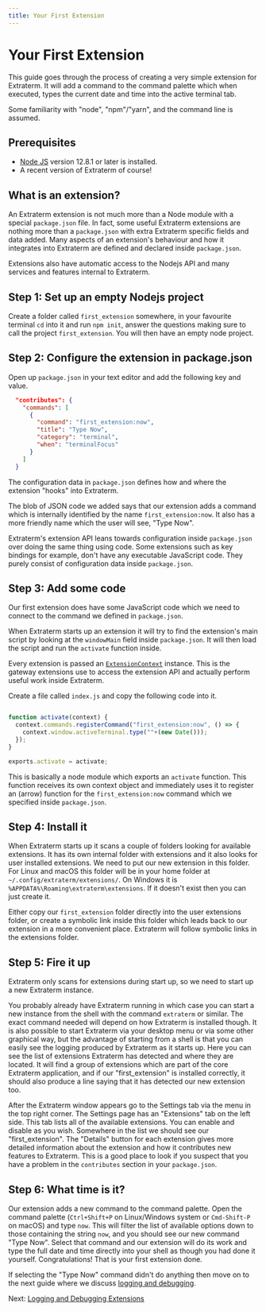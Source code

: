 ```yaml
---
title: Your First Extension
---
```


# Your First Extension

This guide goes through the process of creating a very simple extension for Extraterm. It will add a command to the command palette which when executed, types the current date and time into the active terminal tab.

Some familiarity with "node", "npm"/"yarn", and the command line is assumed.


## Prerequisites

* [Node JS](https://nodejs.org/en/) version 12.8.1 or later is installed.
* A recent version of Extraterm of course!

## What is an extension?

An Extraterm extension is not much more than a Node module with a special `package.json` file. In fact, some useful Extraterm extensions are nothing more than a `package.json` with extra Extraterm specific fields and data added. Many aspects of an extension's behaviour and how it integrates into Extraterm are defined and declared inside `package.json`.

Extensions also have automatic access to the Nodejs API and many services and features internal to Extraterm.


## Step 1: Set up an empty Nodejs project

Create a folder called `first_extension` somewhere, in your favourite terminal `cd` into it and run `npm init`, answer the questions making sure to call the project `first_extension`. You will then have an empty node project.


## Step 2: Configure the extension in package.json

Open up `package.json` in your text editor and add the following key and value.

```json
  "contributes": {
    "commands": [
      {
        "command": "first_extension:now",
        "title": "Type Now",
        "category": "terminal",
        "when": "terminalFocus"
      }
    ]
  }
```

The configuration data in `package.json` defines how and where the extension "hooks" into Extraterm.

The blob of JSON code we added says that our extension adds a command which is internally identified by the name `first_extension:now`. It also has a more friendly name which the user will see, "Type Now".

Extraterm's extension API leans towards configuration inside `package.json` over doing the same thing using code. Some extensions such as key bindings for example, don't have any executable JavaScript code. They purely consist of configuration data inside `package.json`.


## Step 3: Add some code

Our first extension does have some JavaScript code which we need to connect to the command we defined in `package.json`.

When Extraterm starts up an extension it will try to find the extension's main script by looking at the `windowMain` field inside `package.json`. It will then load the script and run the `activate` function inside.

Every extension is passed an [`ExtensionContext`](extension_api/interfaces/extensioncontext.html) instance. This is the gateway extensions use to access the extension API and actually perform useful work inside Extraterm.

Create a file called `index.js` and copy the following code into it.

```javascript

function activate(context) {
  context.commands.registerCommand("first_extension:now", () => {
    context.window.activeTerminal.type(""+(new Date()));
  });
}

exports.activate = activate;
```

This is basically a node module which exports an `activate` function. This function receives its own context object and immediately uses it to register an (arrow) function for the `first_extension:now` command which we specified inside `package.json`.


## Step 4: Install it

When Extraterm starts up it scans a couple of folders looking for available extensions. It has its own internal folder with extensions and it also looks for user installed extensions. We need to put our new extension in this folder. For Linux and macOS this folder will be in your home folder at `~/.config/extraterm/extensions/`. On Windows it is `%APPDATA%\Roaming\extraterm\extensions`. If it doesn't exist then you can just create it.

Either copy our `first_extension` folder directly into the user extensions folder, or create a symbolic link inside this folder which leads back to our extension in a more convenient place. Extraterm will follow symbolic links in the extensions folder.


## Step 5: Fire it up

Extraterm only scans for extensions during start up, so we need to start up a new Extraterm instance.

You probably already have Extraterm running in which case you can start a new instance from the shell with the command `extraterm` or similar. The exact command needed will depend on how Extraterm is installed though. It is also possible to start Extraterm via your desktop menu or via some other graphical way, but the advantage of starting from a shell is that you can easily see the logging produced by Extraterm as it starts up. Here you can see the list of extensions Extraterm has detected and where they are located. It will find a group of extensions which are part of the core Extraterm application, and if our "first_extension" is installed correctly, it should also produce a line saying that it has detected our new extension too.

After the Extraterm window appears go to the Settings tab via the menu in the top right corner. The Settings page has an "Extensions" tab on the left side. This tab lists all of the available extensions. You can enable and disable as you wish. Somewhere in the list we should see our "first_extension". The "Details" button for each extension gives more detailed information about the extension and how it contributes new features to Extraterm. This is a good place to look if you suspect that you have a problem in the `contributes` section in your `package.json`.


## Step 6: What time is it?

Our extension adds a new command to the command palette. Open the command palette (`Ctrl+Shift+P` on Linux/Windows system or `Cmd-Shift-P` on macOS) and type `now`. This will filter the list of available options down to those containing the string `now`, and you should see our new command "Type Now". Select that command and our extension will do its work and type the full date and time directly into your shell as though you had done it yourself. Congratulations! That is your first extension done.

If selecting the "Type Now" command didn't do anything then move on to the next guide where we discuss [logging and debugging](extensions_logging_and_debugging.md).

Next: [Logging and Debugging Extensions](extensions_logging_and_debugging.md)
